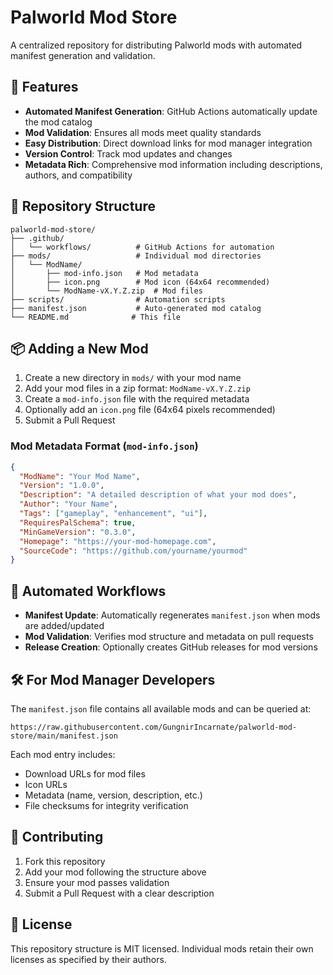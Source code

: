 # Palworld Mod Store

A centralized repository for distributing Palworld mods with automated manifest generation and validation.

## 🚀 Features

- **Automated Manifest Generation**: GitHub Actions automatically update the mod catalog
- **Mod Validation**: Ensures all mods meet quality standards
- **Easy Distribution**: Direct download links for mod manager integration
- **Version Control**: Track mod updates and changes
- **Metadata Rich**: Comprehensive mod information including descriptions, authors, and compatibility

## 📁 Repository Structure

```
palworld-mod-store/
├── .github/
│   └── workflows/          # GitHub Actions for automation
├── mods/                   # Individual mod directories
│   └── ModName/
│       ├── mod-info.json   # Mod metadata
│       ├── icon.png        # Mod icon (64x64 recommended)
│       └── ModName-vX.Y.Z.zip  # Mod files
├── scripts/                # Automation scripts
├── manifest.json           # Auto-generated mod catalog
└── README.md              # This file
```

## 📦 Adding a New Mod

1. Create a new directory in `mods/` with your mod name
2. Add your mod files in a zip format: `ModName-vX.Y.Z.zip`
3. Create a `mod-info.json` file with the required metadata
4. Optionally add an `icon.png` file (64x64 pixels recommended)
5. Submit a Pull Request

### Mod Metadata Format (`mod-info.json`)

```json
{
  "ModName": "Your Mod Name",
  "Version": "1.0.0",
  "Description": "A detailed description of what your mod does",
  "Author": "Your Name",
  "Tags": ["gameplay", "enhancement", "ui"],
  "RequiresPalSchema": true,
  "MinGameVersion": "0.3.0",
  "Homepage": "https://your-mod-homepage.com",
  "SourceCode": "https://github.com/yourname/yourmod"
}
```

## 🔄 Automated Workflows

- **Manifest Update**: Automatically regenerates `manifest.json` when mods are added/updated
- **Mod Validation**: Verifies mod structure and metadata on pull requests
- **Release Creation**: Optionally creates GitHub releases for mod versions

## 🛠 For Mod Manager Developers

The `manifest.json` file contains all available mods and can be queried at:
```
https://raw.githubusercontent.com/GungnirIncarnate/palworld-mod-store/main/manifest.json
```

Each mod entry includes:
- Download URLs for mod files
- Icon URLs
- Metadata (name, version, description, etc.)
- File checksums for integrity verification

## 📝 Contributing

1. Fork this repository
2. Add your mod following the structure above
3. Ensure your mod passes validation
4. Submit a Pull Request with a clear description

## 📄 License

This repository structure is MIT licensed. Individual mods retain their own licenses as specified by their authors.